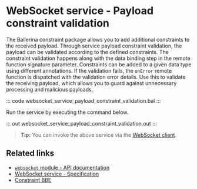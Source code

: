# WebSocket service - Payload constraint validation

The Ballerina constraint package allows you to add additional constraints to the received payload. Through service payload constraint validation, the payload can be validated according to the defined constraints. The constraint validation happens along with the data binding step in the remote function signature parameter. Constraints can be added to a given data type using different annotations. If the validation fails, the `onError` remote function is dispatched with the validation error details. Use this to validate the receiving payload, which allows you to guard against unnecessary processing and malicious payloads.

::: code websocket_service_payload_constraint_validation.bal :::

Run the service by executing the command below.

::: out websocket_service_payload_constraint_validation.out :::

>**Tip:** You can invoke the above service via the [WebSocket client](/learn/by-example/websocket-client/).

## Related links
- [`websocket` module - API documentation](https://lib.ballerina.io/ballerina/websocket/latest)
- [WebSocket service - Specification](/spec/websocket/#3-service-types)
- [Constraint BBE](/learn/by-example/constraint-validations/)
